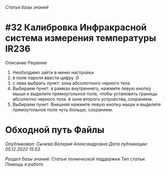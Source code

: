 _Статья базы знаний_

# #32 Калибровка Инфракрасной система измерения температуры IR236

Описание Решение

1. Необходимо зайти в меню настройки
2. в поле пароля ввести цифру :0
3. с лева выбрать пункт: зона абсолютного черного тела
4. Выбираем пункт: в рамках внутреннего, нажмите левую кнопку мыши и выделите прямоугольное поле, чтобы установить границы абсолютно черного тела. в зоне второго устройства, сохраняем.
5. Выбираем пункт: Внешняя нажмите левую кнопку мыши и выделите прямоугольное поле чуть больше, сохраняем.

# Обходной путь Файлы

_Опубликовал: Сычева Валерия Александровна Дата публикации: 05.12.2022 15:53_

_Раздел базы знаний: Статьи технической поддержки Тип статьи: Помощь в работе_